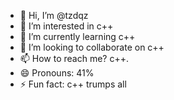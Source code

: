 - 👋 Hi, I’m @tzdqz
- 👀 I’m interested in c++
- 🌱 I’m currently learning c++
- 💞️ I’m looking to collaborate on c++
- 📫 How to reach me? c++.
- 😄 Pronouns: 41%
- ⚡ Fun fact: c++ trumps all

<!---
tzdqz/tzdqz is a ✨ special ✨ repository because its `README.md` (this file) appears on your GitHub profile.
You can click the Preview link to take a look at your changes.
--->
